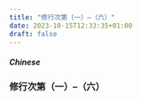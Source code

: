 ```yaml
---
title: "修行次第（一）–（六）"
date: 2023-10-15T12:33:35+01:00
draft: false
---
```


##### Chinese

### 修行次第（一）–（六）

